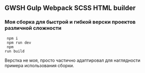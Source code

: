## GWSH Gulp Webpack SCSS HTML builder
### Моя сборка для быстрой и гибкой верски проектов различной сложности

<code> npm i </code><br>
<code> npm run dev </code><br>
<code> npm run build </code>

Верстка не моя, просто частично адаптировал для наглядности примера использования сборки.
